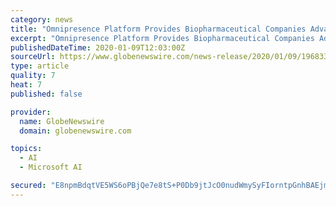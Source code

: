 ```yaml
---
category: news
title: "Omnipresence Platform Provides Biopharmaceutical Companies Advanced Analytics, AI and Cloud Innovations Powered by Microsoft"
excerpt: "Omnipresence Platform Provides Biopharmaceutical Companies Advanced Analytics, AI and Cloud Innovations Powered by Microsoft"
publishedDateTime: 2020-01-09T12:03:00Z
sourceUrl: https://www.globenewswire.com/news-release/2020/01/09/1968338/0/en/Syneos-Health-Announces-Strategic-Collaboration-and-Investment-in-Indegene-Omnipresence-and-the-Company-s-Next-Generation-CRM-and-Omnichannel-Engagement-SaaS-Platform.html
type: article
quality: 7
heat: 7
published: false

provider:
  name: GlobeNewswire
  domain: globenewswire.com

topics:
  - AI
  - Microsoft AI

secured: "E8npmBdqtVE5WS6oPBjQe7e8tS+P0Db9jtJcO0nudWmySyFIorntpGnhBAEjmo0WDkRPl6dkNTRbm6gKqNetVLXUbAw5mHKztD8rH8aRy2RItYheqwReK3FErcpPKM9v9baDP7rTVdsDUvfuNI5EB6M/n8m1yy1rrsAEFZv99qg2giUKh14HL2vhMM7s2nFNs6GJJF9laurk+XqLbQnkQUOL30oGFcVfZmQ7RoRSmiW3QGeIlISH294jO6p4OVIMj6vILHhfJTdiOg9Oz3uTGvtgxc/Wiob1jmOuBEi8KMg=;9YK6PJEvuG6mAwlO2wc5Ow=="
---
```


